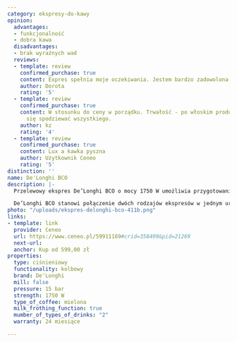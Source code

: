 ```yaml
---
category: ekspresy-do-kawy
opinion:
  advantages:
  - funkcjonalność
  - dobra kawa
  disadvantages:
  - brak wyraźnych wad
  reviews:
  - template: review
    confirmed_purchase: true
    content: Expres spełnia moje oczekiwania. Jestem bardzo zadowolona. Polecam
    author: Dorota
    rating: '5'
  - template: review
    confirmed_purchase: true
    content: W stosunku do ceny w porządku. Trwałość - po włoskim produkcie można
      się spodziewać wszystkiego.
    author: kz
    rating: '4'
  - template: review
    confirmed_purchase: true
    content: Lux a kawka pyszna
    author: Użytkownik Ceneo
    rating: '5'
distinction: ''
name: De'Longhi BCO
description: |-
  Przelewowy ekspres De’Longhi BCO o mocy 1750 W umożliwia przygotowanie kaw czarnych, jak i mlecznych. Stworzony do serwowania napojów kawowych najwyższej jakości. Pojemny dzbanek pozwala na parzenie nawet 10 filiżanek kawy jednocześnie. Został wyposażony w funkcjonalny interfejs łatwo dostępny dla użytkownika oraz podgrzewacz filiżanek.

  De’Longhi BCO stanowi połączenie dwóch rodzajów ekspresów w jednym urządzeniu. Posiada właściwości ekspresu przelewowego, umożliwiając użytkownikowi przygotowanie doskonałej czarnej kawy o optymalnej intensywności. Jednocześnie jest także ekspresem kolbowym, dzięki czemu stwarza możliwość przygotowywania delikatnych kaw mlecznych z puszystą pianką. Efekt ten można osiągnąć dzięki innowacyjnemu systemowi Cappuccino. Użytkownik ma do wyboru dwa programy parzenia - Espresso lub Latte. U góry ekspresu znajduje się płyta podgrzewania filiżanek, odpowiadająca za utrzymanie odpowiednio wysokiej temperatury kawy po zakończeniu procesu parzenia.
photo: "/uploads/ekspres-delonghi-bco-411b.png"
links:
- template: link
  provider: Ceneo
  url: https://www.ceneo.pl/59911169#crid=358499&pid=21269
  next-url:
  anchor: Kup od 599,00 zł
properties:
  type: ciśnieniowy
  functionality: kolbowy
  brand: De'Longhi
  mill: false
  pressure: 15 bar
  strength: 1750 W
  type_of_coffee: mielona
  milk_frothing_function: true
  mumber_of_types_of_drinks: "2"
  warranty: 24 miesiące

---
```

